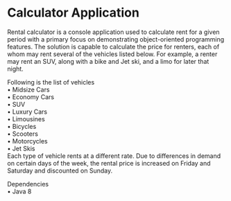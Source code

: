 # Calculator Application  
Rental calculator is a console application used to calculate rent for a given period with a primary focus on demonstrating object-oriented programming features. The solution is capable to calculate the price for renters, each of whom may rent several of the vehicles listed below. For example, a renter may rent an SUV, along with a bike and Jet ski, and a limo for later that night.  

Following is the list of vehicles    
•	Midsize Cars  
•	Economy Cars   
•	SUV  
•	Luxury Cars  
•	Limousines   
•	Bicycles  
•	Scooters   
•	Motorcycles  
•	Jet Skis  
Each type of vehicle rents at a different rate. Due to differences in demand on certain days of the week, the rental price is increased on Friday and Saturday and discounted on Sunday. 

Dependencies  
•	Java 8
